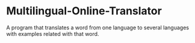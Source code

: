 # Multilingual-Online-Translator
A program that translates a word from one language to several languages with examples related with that word.
